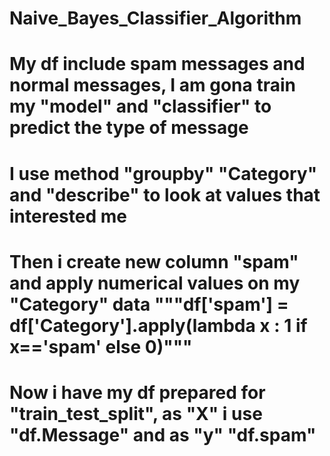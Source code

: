 # Naive_Bayes_Classifier_Algorithm
# My df include spam messages and normal messages, I am gona train my "model" and "classifier" to predict the type of message
# I use method "groupby" "Category" and "describe" to look at values that interested me
# Then i create new column "spam" and apply numerical values on my "Category" data """df['spam'] = df['Category'].apply(lambda x : 1 if x=='spam' else 0)"""
# Now i have my df prepared for "train_test_split", as "X" i use "df.Message" and as "y" "df.spam"
